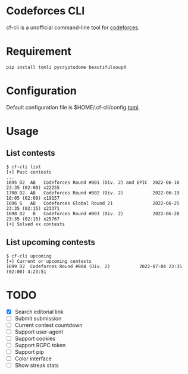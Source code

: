 # Codeforces CLI
cf-cli is a unofficial command-line tool for [codeforces](https://codeforces.com).

# Requirement
```
pip install tomli pycryptodome beautifulsoup4
```

# Configuration
Default configuration file is $HOME/.cf-cli/config.[toml](https://toml.io/).

# Usage
## List contests
```
$ cf-cli list
[+] Past contests
...
1695 D2  AB   Codeforces Round #801 (Div. 2) and EPIC  2022-06-18 23:35 (02:00) x22255
1700 D2  AB   Codeforces Round #802 (Div. 2)           2022-06-19 18:05 (02:00) x19157
1696 G   AB   Codeforces Global Round 21               2022-06-25 23:35 (02:15) x23371
1698 D2   B   Codeforces Round #803 (Div. 2)           2022-06-28 23:35 (02:15) x25767
[+] Solved xx contests
```

## List upcoming contests
```
$ cf-cli upcoming
[+] Current or upcoming contests
1699 D2  Codeforces Round #804 (Div. 2)           2022-07-04 23:35 (02:00) 4:23:51
```

# TODO
- [x] Search editorial link
- [ ] Submit submission
- [ ] Current contest countdown
- [ ] Support user-agent
- [ ] Support cookies
- [ ] Support RCPC token
- [ ] Support pip
- [ ] Color interface
- [ ] Show streak stats
